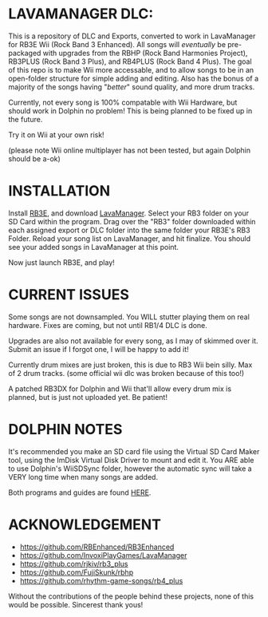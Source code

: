 # LAVAMANAGER DLC:

This is a repository of DLC and Exports, converted to work in LavaManager for RB3E Wii (Rock Band 3 Enhanced).
All songs will *eventually* be pre-packaged with upgrades from the RBHP (Rock Band Harmonies Project), RB3PLUS (Rock Band 3 Plus), and RB4PLUS (Rock Band 4 Plus).
The goal of this repo is to make Wii more accessable, and to allow songs to be in an open-folder structure for simple adding and editing.
Also has the bonus of a majority of the songs having "*better*" sound quality, and more drum tracks.

Currently, not every song is 100% compatable with Wii Hardware, but should work in Dolphin no problem!
This is being planned to be fixed up in the future. 

Try it on Wii at your own risk!

(please note Wii online multiplayer has not been tested, but again Dolphin should be a-ok)

# INSTALLATION

Install [RB3E](https://github.com/RBEnhanced/RB3Enhanced), and download [LavaManager](https://github.com/RBEnhanced/RB3Enhanced). 
Select your RB3 folder on your SD Card within the program.
Drag over the "RB3" folder downloaded within each assigned export or DLC folder into the same folder your RB3E's RB3 Folder.
Reload your song list on LavaManager, and hit finalize.
You should see your added songs in LavaManager at this point.

Now just launch RB3E, and play!

# CURRENT ISSUES

Some songs are not downsampled. You WILL stutter playing them on real hardware. Fixes are coming, but not until RB1/4 DLC is done.

Upgrades are also not available for every song, as I may of skimmed over it. Submit an issue if I forgot one, I will be happy to add it!

Currently drum mixes are just broken, this is due to RB3 Wii bein silly. Max of 2 drum tracks. (some official wii dlc was broken because of this too!)

A patched RB3DX for Dolphin and Wii that'll allow every drum mix is planned, but is just not uploaded yet. Be patient!

# DOLPHIN NOTES

It's recommended you make an SD card file using the Virtual SD Card Maker tool, using the ImDisk Virtual Disk Driver to mount and edit it.
You ARE able to use Dolphin's WiiSDSync folder, however the automatic sync will take a VERY long time when many songs are added.

Both programs and guides are found [HERE](https://dolphin-emu.org/docs/guides/virtual-sd-card-guide/).

# ACKNOWLEDGEMENT

- https://github.com/RBEnhanced/RB3Enhanced
- https://github.com/InvoxiPlayGames/LavaManager
- https://github.com/rjkiv/rb3_plus
- https://github.com/FujiSkunk/rbhp
- https://github.com/rhythm-game-songs/rb4_plus

Without the contributions of the people behind these projects, none of this would be possible.
Sincerest thank yous!
